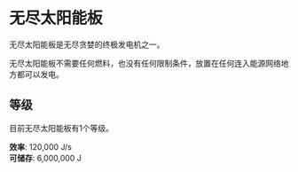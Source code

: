 # 无尽太阳能板

无尽太阳能板是无尽贪婪的终极发电机之一。

无尽太阳能板不需要任何燃料，也没有任何限制条件，放置在任何连入能源网络地方都可以发电。

## 等级

目前无尽太阳能板有1个等级。

**效率**: 120,000 J/s  
**可储存**: 6,000,000 J
